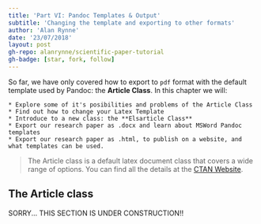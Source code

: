 ```yaml
---
title: 'Part VI: Pandoc Templates & Output'
subtitle: 'Changing the template and exporting to other formats'
author: 'Alan Rynne'
date: '23/07/2018'
layout: post
gh-repo: alanrynne/scientific-paper-tutorial
gh-badge: [star, fork, follow]
---
```


So far, we have only covered how to export to `pdf` format with the default template used by Pandoc: the **Article Class**. In this chapter we will:

    * Explore some of it's posibilities and problems of the Article Class
    * Find out how to change your Latex Template
    * Introduce to a new class: the **Elsarticle Class**
    * Export our research paper as .docx and learn about MSWord Pandoc templates
    * Export our research paper as .html, to publish on a website, and what templates can be used.

> The Article class is a default latex document class that covers a wide range of options. You can find all the details at the [CTAN Website](https://ctan.org/pkg/article?lang=en).

## The Article class

SORRY... THIS SECTION IS UNDER CONSTRUCTION!!